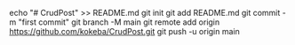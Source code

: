 echo "# CrudPost" >> README.md
git init
git add README.md
git commit -m "first commit"
git branch -M main
git remote add origin https://github.com/kokeba/CrudPost.git
git push -u origin main
